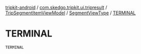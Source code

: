 [tripkit-android](../../../index.md) / [com.skedgo.tripkit.ui.tripresult](../../index.md) / [TripSegmentItemViewModel](../index.md) / [SegmentViewType](index.md) / [TERMINAL](./-t-e-r-m-i-n-a-l.md)

# TERMINAL

`TERMINAL`